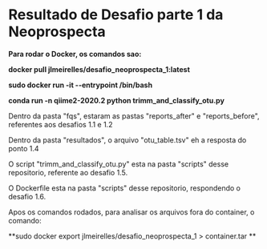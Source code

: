 # Resultado de Desafio parte 1 da Neoprospecta

**Para rodar o Docker, os comandos sao:**

**docker pull jlmeirelles/desafio_neoprospecta_1:latest**

**sudo docker run -it --entrypoint /bin/bash**

**conda run -n qiime2-2020.2 python trimm_and_classify_otu.py**

Dentro da pasta "fqs", estaram as pastas "reports_after" e "reports_before", referentes aos desafios 1.1 e 1.2

Dentro da pasta "resultados", o arquivo "otu_table.tsv" eh a resposta do ponto 1.4


O script "trimm_and_classify_otu.py" esta na pasta "scripts" desse repositorio, referente ao desafio 1.5.

O Dockerfile esta na pasta "scripts" desse repositorio, respondendo o desafio 1.6.

Apos os comandos rodados, para analisar os arquivos fora do container, o comando:

**sudo docker export jlmeirelles/desafio_neoprospecta_1 > container.tar **

